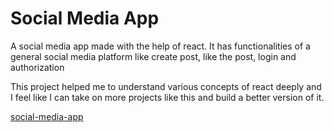 # Social Media App

A social media app made with the help of react. It has functionalities of a general social media platform like create post, like the post, login and authorization

This project helped me to understand various concepts of react deeply and I feel like I can take on more projects like this and build a better version of it.

[social-media-app](https://react-social-media-17524.web.app/)


